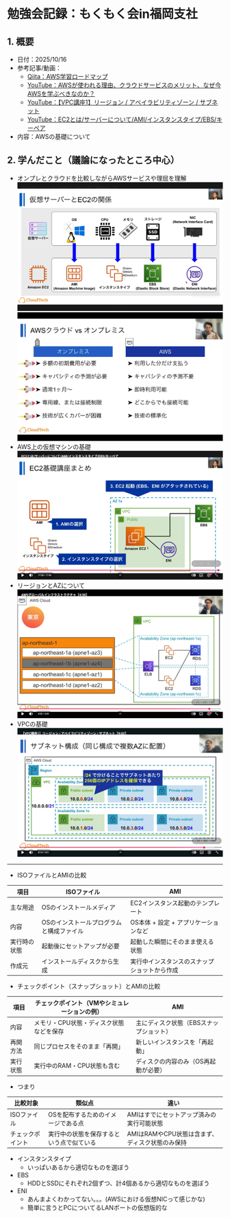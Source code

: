 # 勉強会記録：もくもく会in福岡支社

## 1. 概要
- 日付：2025/10/16
- 参考記事/動画：
  - [Qiita：AWS学習ロードマップ](https://qiita.com/KurokawaKouhei/items/7889607418e817fd1cd3)
  - [YouTube：AWSが使われる理由、クラウドサービスのメリット、なぜ今AWSを学ぶべきなのか？](https://www.youtube.com/watch?v=156B6cZ_2aQ)
  - [YouTube：【VPC講座1】リージョン / アベイラビリティゾーン / サブネット](https://www.youtube.com/watch?v=2317shavNoo)
  - [YouTube：EC2とは/サーバーについて/AMI/インスタンスタイプ/EBS/キーペア](https://www.youtube.com/watch?v=36JInU9aNCg)
- 内容：AWSの基礎について

## 2. 学んだこと（議論になったところ中心）
- オンプレとクラウドを比較しながらAWSサービスや理屈を理解
![alt text](image-3.png)
![alt text](image.png)
- AWS上の仮想マシンの基礎
![alt text](image-4.png)
- リージョンとAZについて
![alt text](image-1.png)
- VPCの基礎
![alt text](image-2.png)
---
- ISOファイルとAMIの比較

| 項目     | ISOファイル               | AMI                    |
| ------ | --------------------- | ---------------------- |
| 主な用途   | OSのインストールメディア         | EC2インスタンス起動のテンプレート     |
| 内容     | OSのインストールプログラムと構成ファイル | OS本体 + 設定 + アプリケーションなど |
| 実行時の状態 | 起動後にセットアップが必要         | 起動した瞬間にそのまま使える状態       |
| 作成元    | インストールディスクから生成        | 実行中インスタンスのスナップショットから作成 |

- チェックポイント（スナップショット）とAMIの比較

| 項目   | チェックポイント（VMやシミュレーションの例） | AMI                   |
| ---- | ----------------------- | --------------------- |
| 内容   | メモリ・CPU状態・ディスク状態などを保存   | 主にディスク状態（EBSスナップショット） |
| 再開方法 | 同じプロセスをそのまま「再開」         | 新しいインスタンスを「再起動」       |
| 実行状態 | 実行中のRAM・CPU状態も含む        | ディスクの内容のみ（OS再起動が必要）   |

- つまり

| 比較対象     | 類似点                  | 違い                           |
| -------- | -------------------- | ---------------------------- |
| ISOファイル  | OSを配布するためのイメージである点   | AMIはすでにセットアップ済みの実行可能状態       |
| チェックポイント | 実行中の状態を保存するという点で似ている | AMIはRAMやCPU状態は含まず、ディスク状態のみ保持 |

- インスタンスタイプ
  - いっぱいあるから適切なものを選ぼう
- EBS
  - HDDとSSDにそれぞれ2個ずつ、計4個あるから適切なものを選ぼう
- ENI
  - あんまよくわかってない。。。(AWSにおける仮想NICって感じかな)
  - 簡単に言うとPCについてるLANポートの仮想版的な
